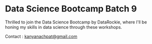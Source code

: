# Data Science Bootcamp Batch 9

Thrilled to join the Data Science Bootcamp by DataRockie, where I'll be honing my skills in data science through these workshops.

Contact : kanyanachpat@gmail.com
